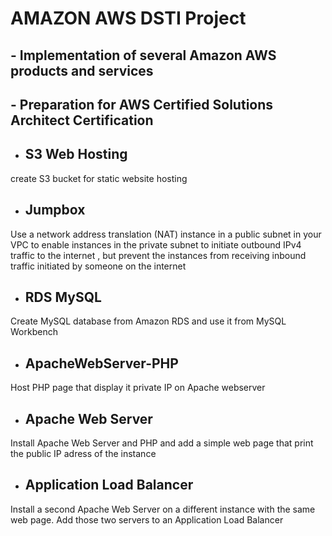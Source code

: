 # AMAZON AWS DSTI Project

## - Implementation of several Amazon AWS products and services  
## - Preparation for AWS Certified Solutions Architect Certification

* ## S3 Web Hosting
create S3 bucket for static website hosting

* ## Jumpbox
Use a network address translation (NAT) instance in a public subnet in your VPC to enable instances in the private subnet to initiate outbound IPv4 traffic to the internet , but prevent the instances from receiving inbound traffic initiated by someone on the internet

* ## RDS MySQL
Create MySQL database from Amazon RDS and use it from MySQL Workbench

* ## ApacheWebServer-PHP 
Host PHP page that display it private IP on Apache webserver

* ## Apache Web Server
Install Apache Web Server and PHP and add a simple web page that print the public IP adress of the instance

* ## Application Load Balancer
Install a second Apache Web Server on a different instance with the same web page. Add those two servers to an Application Load Balancer
